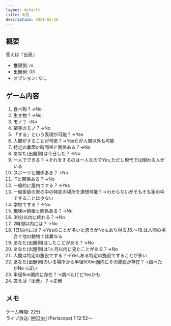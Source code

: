 ```yaml
---
layout: default
title: 出産
description: 2021-03-26
---
```


## 概要

答えは『出産』

- 推理側: m
- 出題側: 03
- オプション: なし

## ゲーム内容

1. 食べ物？→No
2. 生き物？→No
3. モノ？→No
4. 架空のモノ？→No
5. 「する」という表現が可能？→Yes
6. 人間がすることが可能？→Yesだが人間以外も可能
7. 特定の季節or時間帯と関係ある？→No
8. あなた(出題側)は今日した？→No
9. 一人でできる？→それをするのは一人なのでYes,ただし現代では関わる人がいる
10. スポーツと関係ある？→No
11. ITと関係ある？→No
12. 一般的に屋内でする？→Yes
13. 一般家庭の家の中の特定の場所を連想可能？→わからないがそもそも家の中ですることは少ない
14. 学校でする？→No
15. 趣味or娯楽と関係ある？→No
16. 30分以内に終わる？→No
17. 2時間以内には？→No
18. 1日以内には？→Yesのことが多いと思うがNoもあり得る,16.～18.は人間の場合で他の動物では異なる
19. あなた(出題側)はしたことがある？→No
20. あなた(出題側)は1ヶ月以内に見たことがある？→No
21. 人間は特定の施設でする？→Yes,ある特定の施設ですることが多い
22. あなた(出題側)のいる場所から半径500m圏内にその施設が存在？→調べたがNoっぽい
23. 半径1km圏内に存在？→調べたけどYesかも
24. 答えは『出産』？→正解

## メモ

ゲーム時間: 22分  
ライブ放送: [@03hcl](https://www.periscope.tv/03hcl/1OwGWVEmXjkKQ?t=1h12m52s) (Periscope) 1:12:52～
